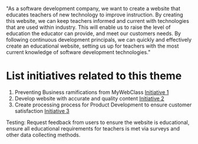 "As a software development company, we want to create a website that educates teachers of new technology to improve instruction. By creating this website, we can keep teachers informed and current with technologies that are used within industry. This will enable us to raise the level of education the educator can provide, and meet our customers needs. By following continuous development principals, we can quickly and effectively create an educational website, setting us up for teachers with the most current knowledge of software development technologies."



# List initiatives related to this theme
1. Preventing Business ramifications from MyWebClass [Initiative 1](https://github.com/bsibanda3/mywebclass-agile-docs/blob/main/documentation/theme_1/initiatives/Legal%20Initiative.md)
2. Develop website with accurate and quality content [Initiative 2]([documentation/theme_1/initiatives/WebsiteCreateInitatives.md](https://github.com/bsibanda3/mywebclass-agile-docs/blob/main/documentation/theme_1/initiatives/WebsiteCreateInitatives.md))
3. Create processing process for Product Development to ensure customer satisfaction [Initiative 3](https://github.com/bsibanda3/mywebclass-agile-docs/blob/main/documentation/theme_1/initiatives/DevOps%20Inititatives.md)

Testing: Request feedback from users to ensure the website is educational, ensure all educational requirements for teachers is met via surveys and other data collecting methods.
